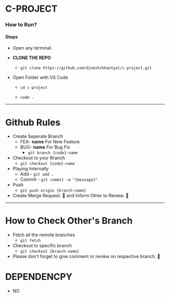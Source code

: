 # C-PROJECT

### How to Run?

#### Steps

- Open any terminal.
- **CLONE THE REPO**

  - `git clone https://github.com/dineshchhantyal/c-project.git`

- Open Folder with VS Code

  - `cd c-project`

  - `code .`

---

# Github Rules

- Create Seperate Branch
  - FEA- **name** For New Feature
  - BUG- **name** For Bug Fix
    - `git branch {code}-name`
- Checkout to your Branch
  - `git checkout {code}-name`
- Playing Internally
  - Add - `git add .`
  - Commit - `git commit -m "{message}"`
- Push
  - `git push origin {branch-name}`
- Create Merge Request. 🎉 and Inform Other to Review. 🕺

---

# How to Check Other's Branch

- Fetch all the remote branches
  - `git fetch`
- Checkout to specific branch
  - `git checkout {branch-name}`
- Please don't forget to give comment or review on respective branch. 🕺

# DEPENDENCPY

- NO
